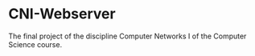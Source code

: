 # CNI-Webserver
The final project of the discipline Computer Networks I of the Computer Science course.
